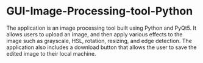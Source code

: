 # GUI-Image-Processing-tool-Python
The application is an image processing tool built using Python and PyQt5. It allows users to upload an image, and then apply various effects to the image such as grayscale, HSL, rotation, resizing, and edge detection. The application also includes a download button that allows the user to save the edited image to their local machine.
